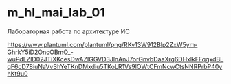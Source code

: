 # m_hl_mai_lab_01
Лабораторная работа по архитектуре ИС 

https://www.plantuml.com/plantuml/png/RKv13W912Blp2ZxW5ym-GhrkY5iD2OncOBmO_-wuPdLZlD02JTiXKcesDwAZIGGVD3JlnAnJ7orGnvbDaaXrq6DHxlkFFqgxdBLqF6cD78iuNaVvShYeTKnDMxdiu5TKoLR1Vs9lOWtCFmNcwCtsNNRPrbP40yhKt9u0
